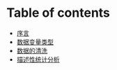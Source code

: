 # Table of contents

* [序言](README.md)
* [数据变量类型](untitled.md)
* [数据的清洗](untitled-1.md)
* [描述性统计分析](untitled-2.md)

